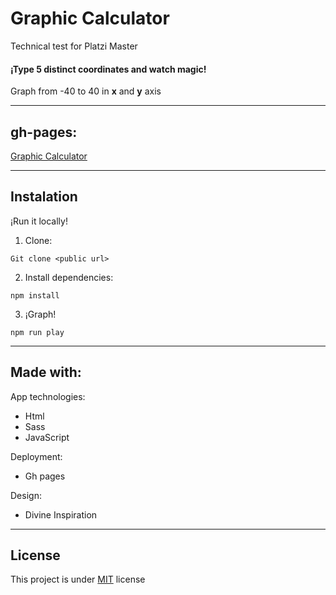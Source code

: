# Graphic Calculator

Technical test for Platzi Master

#### ¡Type 5 distinct coordinates and watch magic!

Graph from -40 to 40 in **x** and **y** axis
___

## gh-pages:

[Graphic Calculator](https://captainrun.github.io/Graphic-Calculator/)
___

## Instalation

¡Run it locally!

1. Clone:

`Git clone <public url>`

2. Install dependencies:

``
npm install
``

3. ¡Graph!

`npm run play`

___

## Made with:

App technologies:

- Html
- Sass
- JavaScript

Deployment:

- Gh pages

Design:

- Divine Inspiration


___

## License

This project is under [MIT](https://opensource.org/licenses/MIT) license

